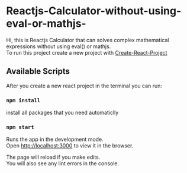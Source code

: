 # Reactjs-Calculator-without-using-eval-or-mathjs-

Hi, this is Reactjs Calculator that can solves complex mathematical expressions without using eval() or mathjs.</br>
To run this project create a new project with <a href="https://github.com/facebook/create-react-app">Create-React-Project</a></br>

## Available Scripts

After you create a new react project in the terminal you can run:


### `npm install`
install all packages that you need automaticlly</br>

### `npm start`

Runs the app in the development mode.<br>
Open [http://localhost:3000](http://localhost:3000) to view it in the browser.

The page will reload if you make edits.<br>
You will also see any lint errors in the console.

